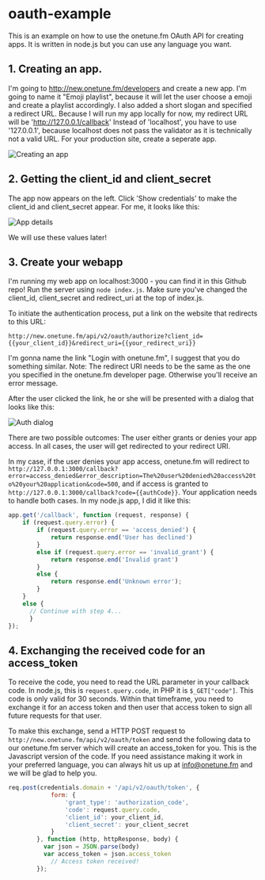 # oauth-example
This is an example on how to use the onetune.fm OAuth API for creating apps. It is written in node.js but you can use any language you want. 

## 1. Creating an app.
I'm going to http://new.onetune.fm/developers and create a new app. I'm going to name it "Emoji playlist", because it will let the user choose a emoji and create a playlist accordingly. I also added a short slogan and specified a redirect URL. Because I will run my app locally for now, my redirect URL will be 'http://127.0.0.1/callback' Instead of 'localhost', you have to use '127.0.0.1', because localhost does not pass the validator as it is technically not a valid URL. For your production site, create a seperate app. 

![Creating an app](http://i.imgur.com/hKxm0M9.png)

## 2. Getting the client_id and client_secret
The app now appears on the left. Click 'Show credentials' to make the client_id and client_secret appear. For me, it looks like this:

![App details](http://i.imgur.com/fJ2dRPR.png)

We will use these values later!

## 3. Create your webapp
I'm running my web app on localhost:3000 - you can find it in this Github repo! Run the server using `node index.js`. Make sure you've changed the client_id, client_secret and redirect_uri at the top of index.js.

To initiate the authentication process, put a link on the website that redirects to this URL:

````
http://new.onetune.fm/api/v2/oauth/authorize?client_id={{your_client_id}}&redirect_uri={{your_redirect_uri}}
````
I'm gonna name the link "Login with onetune.fm", I suggest that you do something similar.
Note: The redirect URI needs to be the same as the one you specified in the onetune.fm developer page. Otherwise you'll receive an error message.

After the user clicked the link, he or she will be presented with a dialog that looks like this: 

![Auth dialog](http://i.imgur.com/vN4oTxH.png)

There are two possible outcomes: The user either grants or denies your app access. In all cases, the user will get redirected to your redirect URI. 

In my case, if the user denies your app access, onetune.fm will redirect to `http://127.0.0.1:3000/callback?error=access_denied&error_description=The%20user%20denied%20access%20to%20your%20application&code=500`, and if access is granted to `http://127.0.0.1:3000/callback?code={{authCode}}`. Your application needs to handle both cases. In my node.js app, I did it like this: 

````javascript
app.get('/callback', function (request, response) {
	if (request.query.error) {
		if (request.query.error == 'access_denied') {
			return response.end('User has declined')
		}
		else if (request.query.error == 'invalid_grant') {
			return response.end('Invalid grant')
		}
		else {
			return response.end('Unknown error');
		}
	}
	else {
	  // Continue with step 4...
	  }
});
````

## 4. Exchanging the received code for an access_token
To receive the code, you need to read the URL parameter in your callback code. In node.js, this is `request.query.code`, in PHP it is `$_GET["code"]`. 
This code is only valid for 30 seconds. Within that timeframe, you need to exchange it for an access token and then user that access token to sign all future requests for that user.

To make this exchange, send a HTTP POST request to `http://new.onetune.fm/api/v2/oauth/token` and send the following data to our onetune.fm server which will create an access_token for you. This is the Javascript version of the code. If you need assistance making it work in your preferred language, you can always hit us up at info@onetune.fm and we will be glad to help you.

````javascript
req.post(credentials.domain + '/api/v2/oauth/token', {
			form: {
				'grant_type': 'authorization_code',
				'code': request.query.code,
				'client_id': your_client_id,
				'client_secret': your_client_secret
			}
		}, function (http, httpResponse, body) {
		  var json = JSON.parse(body)
		  var access_token = json.access_token
			// Access token received!
		});
````

